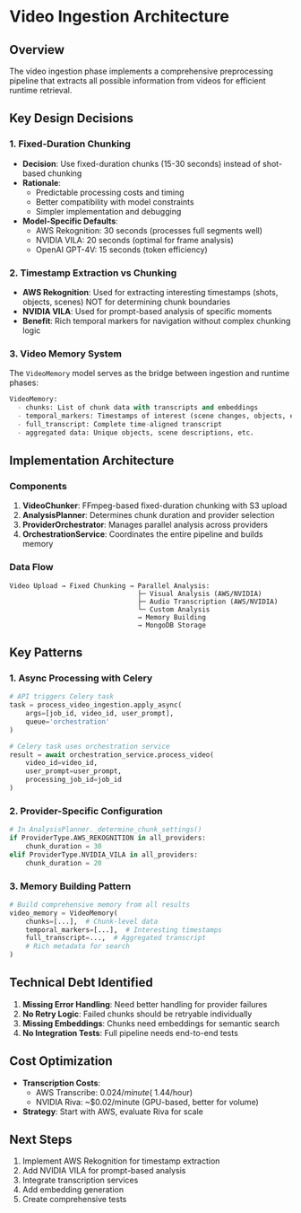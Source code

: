 # Video Ingestion Architecture

## Overview
The video ingestion phase implements a comprehensive preprocessing pipeline that extracts all possible information from videos for efficient runtime retrieval.

## Key Design Decisions

### 1. Fixed-Duration Chunking
- **Decision**: Use fixed-duration chunks (15-30 seconds) instead of shot-based chunking
- **Rationale**: 
  - Predictable processing costs and timing
  - Better compatibility with model constraints
  - Simpler implementation and debugging
- **Model-Specific Defaults**:
  - AWS Rekognition: 30 seconds (processes full segments well)
  - NVIDIA VILA: 20 seconds (optimal for frame analysis)
  - OpenAI GPT-4V: 15 seconds (token efficiency)

### 2. Timestamp Extraction vs Chunking
- **AWS Rekognition**: Used for extracting interesting timestamps (shots, objects, scenes) NOT for determining chunk boundaries
- **NVIDIA VILA**: Used for prompt-based analysis of specific moments
- **Benefit**: Rich temporal markers for navigation without complex chunking logic

### 3. Video Memory System
The `VideoMemory` model serves as the bridge between ingestion and runtime phases:

```python
VideoMemory:
  - chunks: List of chunk data with transcripts and embeddings
  - temporal_markers: Timestamps of interest (scene changes, objects, etc.)
  - full_transcript: Complete time-aligned transcript
  - aggregated data: Unique objects, scene descriptions, etc.
```

## Implementation Architecture

### Components
1. **VideoChunker**: FFmpeg-based fixed-duration chunking with S3 upload
2. **AnalysisPlanner**: Determines chunk duration and provider selection
3. **ProviderOrchestrator**: Manages parallel analysis across providers
4. **OrchestrationService**: Coordinates the entire pipeline and builds memory

### Data Flow
```
Video Upload → Fixed Chunking → Parallel Analysis:
                                ├─ Visual Analysis (AWS/NVIDIA)
                                ├─ Audio Transcription (AWS/NVIDIA)
                                └─ Custom Analysis
                                → Memory Building
                                → MongoDB Storage
```

## Key Patterns

### 1. Async Processing with Celery
```python
# API triggers Celery task
task = process_video_ingestion.apply_async(
    args=[job_id, video_id, user_prompt],
    queue='orchestration'
)

# Celery task uses orchestration service
result = await orchestration_service.process_video(
    video_id=video_id,
    user_prompt=user_prompt,
    processing_job_id=job_id
)
```

### 2. Provider-Specific Configuration
```python
# In AnalysisPlanner._determine_chunk_settings()
if ProviderType.AWS_REKOGNITION in all_providers:
    chunk_duration = 30
elif ProviderType.NVIDIA_VILA in all_providers:
    chunk_duration = 20
```

### 3. Memory Building Pattern
```python
# Build comprehensive memory from all results
video_memory = VideoMemory(
    chunks=[...],  # Chunk-level data
    temporal_markers=[...],  # Interesting timestamps
    full_transcript=...,  # Aggregated transcript
    # Rich metadata for search
)
```

## Technical Debt Identified

1. **Missing Error Handling**: Need better handling for provider failures
2. **No Retry Logic**: Failed chunks should be retryable individually
3. **Missing Embeddings**: Chunks need embeddings for semantic search
4. **No Integration Tests**: Full pipeline needs end-to-end tests

## Cost Optimization

- **Transcription Costs**:
  - AWS Transcribe: $0.024/minute (~$1.44/hour)
  - NVIDIA Riva: ~$0.02/minute (GPU-based, better for volume)
- **Strategy**: Start with AWS, evaluate Riva for scale

## Next Steps

1. Implement AWS Rekognition for timestamp extraction
2. Add NVIDIA VILA for prompt-based analysis
3. Integrate transcription services
4. Add embedding generation
5. Create comprehensive tests